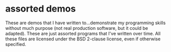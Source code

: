 # assorted demos

These are demos that I have written to...demonstrate my programming skills without much purpose (not real production software, but it could be adapted). These are just assorted programs that I've written over time. All these files are licensed under the BSD 2-clause license, even if otherwise specified.

